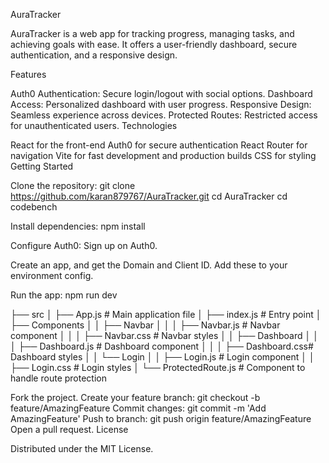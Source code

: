 AuraTracker

AuraTracker is a web app for tracking progress, managing tasks, and achieving goals with ease. It offers a user-friendly dashboard, secure authentication, and a responsive design.

Features

Auth0 Authentication: Secure login/logout with social options.
Dashboard Access: Personalized dashboard with user progress.
Responsive Design: Seamless experience across devices.
Protected Routes: Restricted access for unauthenticated users.
Technologies

React for the front-end
Auth0 for secure authentication
React Router for navigation
Vite for fast development and production builds
CSS for styling
Getting Started

Clone the repository:
git clone https://github.com/karan879767/AuraTracker.git
cd AuraTracker
cd codebench

Install dependencies:
npm install

Configure Auth0:
Sign up on Auth0.

Create an app, and get the Domain and Client ID.
Add these to your environment config.

Run the app:
npm run dev

├── src
│   ├── App.js               # Main application file
│   ├── index.js             # Entry point
│   ├── Components
│   │   ├── Navbar
│   │   │   ├── Navbar.js    # Navbar component
│   │   │   ├── Navbar.css   # Navbar styles
│   │   ├── Dashboard
│   │   │   ├── Dashboard.js # Dashboard component
│   │   │   ├── Dashboard.css# Dashboard styles
│   │   └── Login
│   │       ├── Login.js     # Login component
│   │       ├── Login.css    # Login styles
│   └── ProtectedRoute.js    # Component to handle route protection


Fork the project.
Create your feature branch: git checkout -b feature/AmazingFeature
Commit changes: git commit -m 'Add AmazingFeature'
Push to branch: git push origin feature/AmazingFeature
Open a pull request.
License

Distributed under the MIT License.
